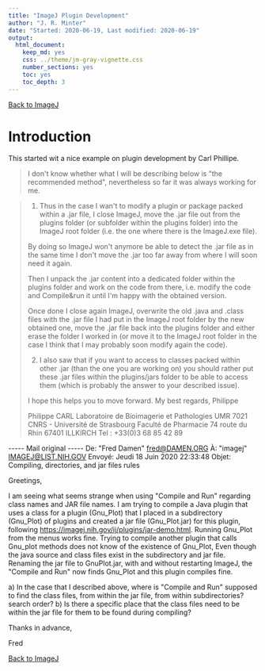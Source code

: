```yaml
---
title: "ImageJ Plugin Development"
author: "J. R. Minter"
date: "Started: 2020-06-19, Last modified: 2020-06-19"
output:
  html_document:
    keep_md: yes
    css: ../theme/jm-gray-vignette.css
    number_sections: yes
    toc: yes
    toc_depth: 3
---
```


[Back to ImageJ](ImageJ.html)


# Introduction

This started wit a nice example on plugin development
by Carl Phillipe.

> I don't know whether what I will be describing below is "the
> recommended method", nevertheless so far it was always working for me.

> 1. Thus in the case I wan't to modify a plugin or package packed within 
> a .jar file, I close ImageJ, move the .jar file out from the plugins
> folder (or subfolder within the plugins folder) into the ImageJ root
> folder (i.e. the one where there is the ImageJ.exe file).
>
> By doing so ImageJ won't anymore be able to detect the .jar file as in
> the same time I don't move the .jar too far away from where I will soon
> need it again.
> 
> Then I unpack the .jar content into a dedicated folder within the plugins
> folder and work on the code from there, i.e. modify the code and 
> Compile&run it until I'm happy with the obtained version.
>
> Once done I close again ImageJ, overwrite the old .java and .class
> files with the .jar file I had put in the ImageJ root folder by the
> new obtained one, move the .jar file back into the plugins folder and
> either erase the folder I worked in (or move it to the ImageJ root
> folder in the case I think that I may probably soon modify again the code).
>
> 2. I also saw that if you want to access to classes packed within other
> .jar (than the one you are working on) you should rather put these .jar
> files within the plugins/jars folder to be able to access them (which
> is probably the answer to your described issue).
>
> I hope this helps you to move forward.
> My best regards,
> Philippe
> 
> Philippe CARL
> Laboratoire de Bioimagerie et Pathologies
> UMR 7021 CNRS - Université de Strasbourg
> Faculté de Pharmacie
> 74 route du Rhin
> 67401 ILLKIRCH
> Tel : +33(0)3 68 85 42 89

----- Mail original -----
De: "Fred Damen" <fred@DAMEN.ORG>
À: "imagej" <IMAGEJ@LIST.NIH.GOV>
Envoyé: Jeudi 18 Juin 2020 22:33:48
Objet: Compiling, directories, and jar files rules

Greetings,

I am seeing what seems strange when using "Compile and Run" regarding
class names and JAR file names.  I am trying to compile a Java plugin that
uses a class for a plugin (Gnu_Plot) that I placed in a subdirectory
(Gnu_Plot) of plugins and created a jar file (Gnu_Plot.jar) for this
plugin, following https://imagej.nih.gov/ij/plugins/jar-demo.html. Running
Gnu_Plot from the menus works fine.  Trying to compile another plugin that
calls Gnu_plot methods does not know of the existence of Gnu_Plot, Even
though the java source and class files exist in the subdirectory and jar
file. Renaming the jar file to GnuPlot.jar, with and without restarting
ImageJ, the "Compile and Run" now finds Gnu_Plot and this plugin compiles
fine.

a) In the case that I described above, where is "Compile and Run" supposed
to find the class files, from within the jar file, from within
subdirectories? search order?
b) Is there a specific place that the class files need to be within the
jar file for them to be found during compiling?

Thanks in advance,

Fred



[Back to ImageJ](ImageJ.html)
